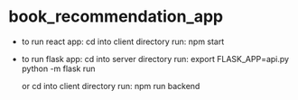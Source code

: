 # book_recommendation_app

* to run react app: 
    cd into client directory
    run: npm start

* to run flask app:
    cd into server directory
    run: 
        export FLASK_APP=api.py
        python -m flask run

    or
    cd into client directory
    run:
        npm run backend